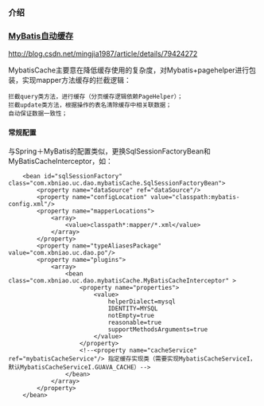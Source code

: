### 介绍

### [MyBatis自动缓存](http://blog.csdn.net/mingjia1987/article/details/79424272)
http://blog.csdn.net/mingjia1987/article/details/79424272


MybatisCache主要意在降低缓存使用的复杂度，对Mybatis+pagehelper进行包装，实现mapper方法缓存的拦截逻辑：
    
    拦截query类方法，进行缓存（分页缓存逻辑依赖PageHelper）；
    拦截update类方法，根据操作的表名清除缓存中相关联数据；
    自动保证数据一致性；


#### 常规配置
与Spring＋MyBatis的配置类似，更换SqlSessionFactoryBean和MyBatisCacheInterceptor，如：
```
    <bean id="sqlSessionFactory" class="com.xbniao.uc.dao.mybatisCache.SqlSessionFactoryBean">
        <property name="dataSource" ref="dataSource"/>
        <property name="configLocation" value="classpath:mybatis-config.xml"/>
        <property name="mapperLocations">
            <array>
                <value>classpath*:mapper/*.xml</value>
            </array>
        </property>
        <property name="typeAliasesPackage" value="com.xbniao.uc.dao.po"/>
        <property name="plugins">
            <array>
                <bean class="com.xbniao.uc.dao.mybatisCache.MyBatisCacheInterceptor" >
                    <property name="properties">
                        <value>
                            helperDialect=mysql
                            IDENTITY=MYSQL
                            notEmpty=true
                            reasonable=true
                            supportMethodsArguments=true
                        </value>
                    </property>
                    <!--<property name="cacheService" ref="mybatisCacheService"/> 指定缓存实现类（需要实现MybatisCacheServiceI，默认MybatisCacheServiceI.GUAVA_CACHE）-->
                </bean>
            </array>
        </property>
    </bean>
```


